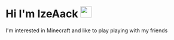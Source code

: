 <h1>
   Hi I'm IzeAack
  <img src="https://media.giphy.com/media/hvRJCLFzcasrR4ia7z/giphy.gif" width="30px"/>
</h1>
I'm interested in Minecraft and like to play playing with my friends

<!--
**IzeAack/IzeAack** is a ✨ _special_ ✨ repository because its `README.md` (this file) appears on your GitHub profile.

Here are some ideas to get you started:

- 🔭 I’m currently working on ...
- 🌱 I’m currently learning ...
- 👯 I’m looking to collaborate on ...
- 🤔 I’m looking for help with ...
- 💬 Ask me about ...
- 📫 How to reach me: ...
- 😄 Pronouns: ...
- ⚡ Fun fact: ...
-->
